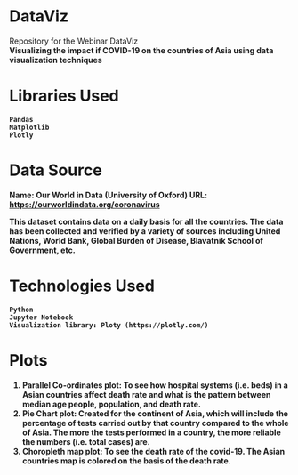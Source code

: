# DataViz
Repository for the Webinar DataViz<br>
<b> Visualizing the impact if COVID-19 on the countries of Asia using data visualization techniques <b>

# Libraries Used
    Pandas
    Matplotlib
    Plotly

# Data Source
Name: Our World in Data (University of Oxford)
URL: https://ourworldindata.org/coronavirus

This dataset contains data on a daily basis for all the countries. The data has been collected and verified by a variety of sources including United Nations, World Bank, Global Burden of Disease, Blavatnik School of Government, etc. 

# Technologies Used
    Python
    Jupyter Notebook
    Visualization library: Ploty (https://plotly.com/)

# Plots 
   1. Parallel Co-ordinates plot: To see how hospital systems (i.e. beds) in a Asian countries affect death rate and what is the pattern between median age people, population, and death rate.
   2. Pie Chart plot: Created for the continent of Asia, which will include the percentage of tests carried out by that country compared to the whole of Asia. The more the tests performed in a country, the more reliable the numbers (i.e. total cases) are.
   3. Choropleth map plot: To see the death rate of the covid-19. The Asian countries map is colored on the basis of the death rate.

